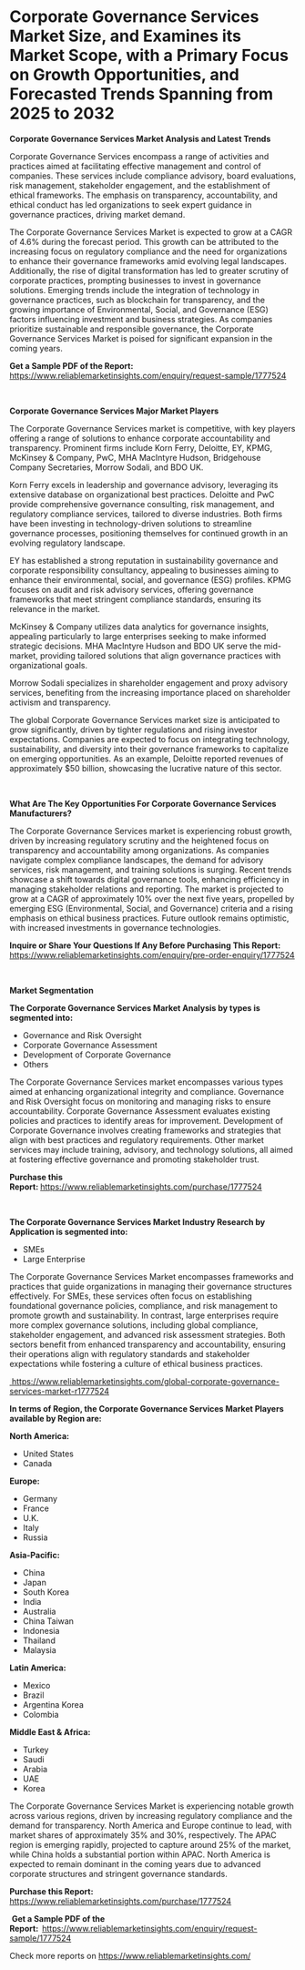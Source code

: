 <p><h1>Corporate Governance Services Market Size, and Examines its Market Scope, with a Primary Focus on Growth Opportunities, and Forecasted Trends Spanning from 2025 to 2032</h1></p><p><strong>Corporate Governance Services Market Analysis and Latest Trends</strong></p>
<p><p>Corporate Governance Services encompass a range of activities and practices aimed at facilitating effective management and control of companies. These services include compliance advisory, board evaluations, risk management, stakeholder engagement, and the establishment of ethical frameworks. The emphasis on transparency, accountability, and ethical conduct has led organizations to seek expert guidance in governance practices, driving market demand.</p><p>The Corporate Governance Services Market is expected to grow at a CAGR of 4.6% during the forecast period. This growth can be attributed to the increasing focus on regulatory compliance and the need for organizations to enhance their governance frameworks amid evolving legal landscapes. Additionally, the rise of digital transformation has led to greater scrutiny of corporate practices, prompting businesses to invest in governance solutions. Emerging trends include the integration of technology in governance practices, such as blockchain for transparency, and the growing importance of Environmental, Social, and Governance (ESG) factors influencing investment and business strategies. As companies prioritize sustainable and responsible governance, the Corporate Governance Services Market is poised for significant expansion in the coming years.</p></p>
<p><strong>Get a Sample PDF of the Report:&nbsp;</strong> <a href="https://www.reliablemarketinsights.com/enquiry/request-sample/1777524?utm_campaign=3218&utm_medium=2&utm_source=Github&utm_content=ia&utm_term=09032025&utm_id=corporate-governance-services">https://www.reliablemarketinsights.com/enquiry/request-sample/1777524</a></p>
<p>&nbsp;</p>
<p><strong>Corporate Governance Services Major Market Players</strong></p>
<p><p>The Corporate Governance Services market is competitive, with key players offering a range of solutions to enhance corporate accountability and transparency. Prominent firms include Korn Ferry, Deloitte, EY, KPMG, McKinsey & Company, PwC, MHA MacIntyre Hudson, Bridgehouse Company Secretaries, Morrow Sodali, and BDO UK. </p><p>Korn Ferry excels in leadership and governance advisory, leveraging its extensive database on organizational best practices. Deloitte and PwC provide comprehensive governance consulting, risk management, and regulatory compliance services, tailored to diverse industries. Both firms have been investing in technology-driven solutions to streamline governance processes, positioning themselves for continued growth in an evolving regulatory landscape.</p><p>EY has established a strong reputation in sustainability governance and corporate responsibility consultancy, appealing to businesses aiming to enhance their environmental, social, and governance (ESG) profiles. KPMG focuses on audit and risk advisory services, offering governance frameworks that meet stringent compliance standards, ensuring its relevance in the market.</p><p>McKinsey & Company utilizes data analytics for governance insights, appealing particularly to large enterprises seeking to make informed strategic decisions. MHA MacIntyre Hudson and BDO UK serve the mid-market, providing tailored solutions that align governance practices with organizational goals.</p><p>Morrow Sodali specializes in shareholder engagement and proxy advisory services, benefiting from the increasing importance placed on shareholder activism and transparency.</p><p>The global Corporate Governance Services market size is anticipated to grow significantly, driven by tighter regulations and rising investor expectations. Companies are expected to focus on integrating technology, sustainability, and diversity into their governance frameworks to capitalize on emerging opportunities. As an example, Deloitte reported revenues of approximately $50 billion, showcasing the lucrative nature of this sector.</p></p>
<p>&nbsp;</p>
<p><strong>What Are The Key Opportunities For Corporate Governance Services Manufacturers?</strong></p>
<p><p>The Corporate Governance Services market is experiencing robust growth, driven by increasing regulatory scrutiny and the heightened focus on transparency and accountability among organizations. As companies navigate complex compliance landscapes, the demand for advisory services, risk management, and training solutions is surging. Recent trends showcase a shift towards digital governance tools, enhancing efficiency in managing stakeholder relations and reporting. The market is projected to grow at a CAGR of approximately 10% over the next five years, propelled by emerging ESG (Environmental, Social, and Governance) criteria and a rising emphasis on ethical business practices. Future outlook remains optimistic, with increased investments in governance technologies.</p></p>
<p><strong>Inquire or Share Your Questions If Any Before Purchasing This Report:</strong> <a href="https://www.reliablemarketinsights.com/enquiry/pre-order-enquiry/1777524?utm_campaign=3218&utm_medium=2&utm_source=Github&utm_content=ia&utm_term=09032025&utm_id=corporate-governance-services">https://www.reliablemarketinsights.com/enquiry/pre-order-enquiry/1777524</a></p>
<p>&nbsp;</p>
<p><strong>Market Segmentation</strong></p>
<p><strong>The Corporate Governance Services Market Analysis by types is segmented into:</strong></p>
<p><ul><li>Governance and Risk Oversight</li><li>Corporate Governance Assessment</li><li>Development of Corporate Governance</li><li>Others</li></ul></p>
<p><p>The Corporate Governance Services market encompasses various types aimed at enhancing organizational integrity and compliance. Governance and Risk Oversight focus on monitoring and managing risks to ensure accountability. Corporate Governance Assessment evaluates existing policies and practices to identify areas for improvement. Development of Corporate Governance involves creating frameworks and strategies that align with best practices and regulatory requirements. Other market services may include training, advisory, and technology solutions, all aimed at fostering effective governance and promoting stakeholder trust.</p></p>
<p><strong>Purchase this Report:&nbsp;</strong><a href="https://www.reliablemarketinsights.com/purchase/1777524?utm_campaign=3218&utm_medium=2&utm_source=Github&utm_content=ia&utm_term=09032025&utm_id=corporate-governance-services">https://www.reliablemarketinsights.com/purchase/1777524</a></p>
<p>&nbsp;</p>
<p><strong>The Corporate Governance Services Market Industry Research by Application is segmented into:</strong></p>
<p><ul><li>SMEs</li><li>Large Enterprise</li></ul></p>
<p><p>The Corporate Governance Services Market encompasses frameworks and practices that guide organizations in managing their governance structures effectively. For SMEs, these services often focus on establishing foundational governance policies, compliance, and risk management to promote growth and sustainability. In contrast, large enterprises require more complex governance solutions, including global compliance, stakeholder engagement, and advanced risk assessment strategies. Both sectors benefit from enhanced transparency and accountability, ensuring their operations align with regulatory standards and stakeholder expectations while fostering a culture of ethical business practices.</p></p>
<p><a href="https://www.reliablemarketinsights.com/global-corporate-governance-services-market-r1777524?utm_campaign=3218&utm_medium=2&utm_source=Github&utm_content=ia&utm_term=09032025&utm_id=corporate-governance-services">&nbsp;https://www.reliablemarketinsights.com/global-corporate-governance-services-market-r1777524</a></p>
<p><strong>In terms of Region, the Corporate Governance Services Market Players available by Region are:</strong></p>
<p>
    <p> <strong> North America: </strong>
        <ul>
            <li>United States</li>
            <li>Canada</li>
        </ul>
        </p> 
    <p> <strong> Europe: </strong>
        <ul>
            <li>Germany</li>
            <li>France</li>
            <li>U.K.</li>
            <li>Italy</li>
            <li>Russia</li>
        </ul>
        </p> 
    <p> <strong> Asia-Pacific: </strong>
        <ul>
            <li>China</li>
            <li>Japan</li>
            <li>South Korea</li>
            <li>India</li>
            <li>Australia</li>
            <li>China Taiwan</li>
            <li>Indonesia</li>
            <li>Thailand</li>
            <li>Malaysia</li>
        </ul>
        </p> 
    <p> <strong> Latin America: </strong>
        <ul>
            <li>Mexico</li>
            <li>Brazil</li>
            <li>Argentina Korea</li>
            <li>Colombia</li>
        </ul>
        </p> 
    <p> <strong> Middle East & Africa: </strong>
        <ul>
            <li>Turkey</li>
            <li>Saudi</li>
            <li>Arabia</li>
            <li>UAE</li>
            <li>Korea</li>
        </ul>
    </p>
    </p>
<p><p>The Corporate Governance Services Market is experiencing notable growth across various regions, driven by increasing regulatory compliance and the demand for transparency. North America and Europe continue to lead, with market shares of approximately 35% and 30%, respectively. The APAC region is emerging rapidly, projected to capture around 25% of the market, while China holds a substantial portion within APAC. North America is expected to remain dominant in the coming years due to advanced corporate structures and stringent governance standards.</p></p>
<p><strong>Purchase this Report: </strong><a href="https://www.reliablemarketinsights.com/purchase/1777524?utm_campaign=3218&utm_medium=2&utm_source=Github&utm_content=ia&utm_term=09032025&utm_id=corporate-governance-services">https://www.reliablemarketinsights.com/purchase/1777524</a></p>
<p>&nbsp;<strong>Get a Sample PDF of the Report:&nbsp;&nbsp;</strong><a href="https://www.reliablemarketinsights.com/enquiry/request-sample/1777524?utm_campaign=3218&utm_medium=2&utm_source=Github&utm_content=ia&utm_term=09032025&utm_id=corporate-governance-services">https://www.reliablemarketinsights.com/enquiry/request-sample/1777524</a></p>
<p><strong></strong></p>
<p>Check more reports on <a href="https://www.reliablemarketinsights.com/?utm_campaign=3218&utm_medium=2&utm_source=Github&utm_content=ia&utm_term=09032025&utm_id=corporate-governance-services">https://www.reliablemarketinsights.com/</a></p>